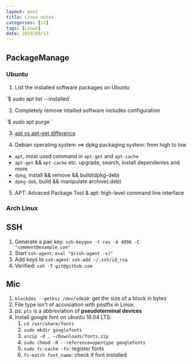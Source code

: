 ```yaml
---
layout: post
title: Linux notes
categories: [it]
tags: [Linux]
date: 2019/09/13
---
```


## PackageManage
### Ubuntu
1. List the installed software packages on Ubuntu
<div class="terminal" markdown="1">
`$ sudo apt list --installed`
</div>

2. Completely remove intalled software includes configuration
<div class="terminal" markdown="1">
`$ sudo apt purge <package-name>`
</div>

3. [apt vs apt-get difference](https://itsfoss.com/apt-vs-apt-get-difference)

4. Debian operating system ==> dpkg packaging system: from high to low 
  - `apt`, most used command in `apt-get` and `apt-cache`
  - `apt-get` && `apt-cache` etc. upgrade, search, install dependenies and more
  - `dpkg`, install && remove && build(dpkg-deb)
  - `dpkg-deb`, build && manipulate archive(.deb)

5. APT: Advaced Package Tool  &  apt: high-level command line interface

### Arch Linux

## SSH
1. Generate a pair key: `ssh-keygen -t ras -b 4096 -C "comment@example.com"`
2. Start `ssh-agent`: `eval "$(ssh-agent -s)"`
3. Add keys to `ssh-agent`: `ssh-add ~/.ssh/id_rsa`
4. Verified: `ssh -T git@github.com`

## Mic
1. `blockdev --getbsz /dev/sdb10`: get the size of a block in bytes
2. File type isn't of accosiation with postfix in Linux.
3. ps: `pts` is a abbreviation of **pseudoterminal devices**
4. Install google font on ubuntu 18.04 LTS:
    1. `cd /usr/share/fonts`
    2. `sudo mkdir googlefonts`
    3. `unzip -d . ~/Downloads/fonts.zip`
    4. `sudo chmod -R --reference=opentype googlefonts`
    5. `sudo fc-cache -fv`: register fonts
    6. `fc-match font_name`: check if font installed
